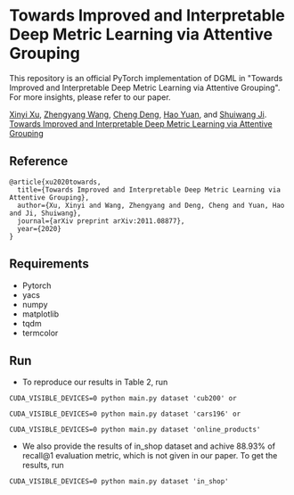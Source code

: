 # Towards Improved and Interpretable Deep Metric Learning via Attentive Grouping
This repository is an official PyTorch implementation of DGML in "Towards Improved and Interpretable Deep Metric Learning via Attentive Grouping". For more insights, please refer to our paper.

[Xinyi Xu](https://xinyixuxd.github.io/), [Zhengyang Wang](https://zhengyang-wang.github.io/), [Cheng Deng](https://see.xidian.edu.cn/faculty/chdeng/), [Hao Yuan](https://sites.google.com/site/hyuanustc), and [Shuiwang Ji](http://people.tamu.edu/~sji/). [Towards Improved and Interpretable Deep Metric Learning via Attentive Grouping](https://arxiv.org/pdf/2011.08877.pdf)

## Reference
```
@article{xu2020towards,
  title={Towards Improved and Interpretable Deep Metric Learning via Attentive Grouping},
  author={Xu, Xinyi and Wang, Zhengyang and Deng, Cheng and Yuan, Hao and Ji, Shuiwang},
  journal={arXiv preprint arXiv:2011.08877},
  year={2020}
}
```

## Requirements
* Pytorch
* yacs
* numpy
* matplotlib
* tqdm
* termcolor

## Run
* To reproduce our results in Table 2, run 
```linux
CUDA_VISIBLE_DEVICES=0 python main.py dataset 'cub200' or

CUDA_VISIBLE_DEVICES=0 python main.py dataset 'cars196' or

CUDA_VISIBLE_DEVICES=0 python main.py dataset 'online_products'
```

* We also provide the results of in_shop dataset and achive 88.93% of recall@1 evaluation metric, which is not given in our paper. To get the results, run
```linux
CUDA_VISIBLE_DEVICES=0 python main.py dataset 'in_shop'
```
